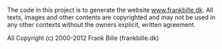 The code in this project is to generate the website www.frankbille.dk. All texts, images
and other contents are copyrighted and may not be used in any other contexts without the
owners explicit, written agreement.

All Copyright (c) 2000-2012 Frank Bille (frankbille.dk)
